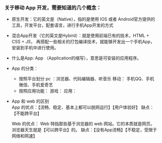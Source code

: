 ### 关于移动 App 开发，需要知道的几个概念：

* 原生开发：它的英文是（Native），指的是使用 IOS 或者 Android官方提供的工具，开发平台，配套语言，进行手机App开发的方式

* 混合App开发（它的英文是Hybird）：就是使用前端已有的技术，HTML + CSS + JS， 再搭配一些相关的打包编译技术，就能够开发出一个手机App，安装到手机中进行使用。

* 什么是App: App （Application的缩写），意思是可安装的应用程序。

* App 的分类：
    - 按照平台划分
        pc ：浏览器、代码编辑器、听音乐
        移动： 手机QQ、手机微信、手机爱奇艺
    - 按照应用功能：
        游戏：
        应用：

* App 和 web 的区别  
    App 的优点：【流畅、稳定、基本上都可以脱网运行】【用户体验好】
          缺点：【不能跨平台】

    Web 的优点：
        Web 特指那些基于浏览器的 web 网站。它的本质就是网页。
        浏览器天生就是【可以跨平台】的。
        缺点：【没有App流畅】【不稳定，受限于网络和网速】
        
              
